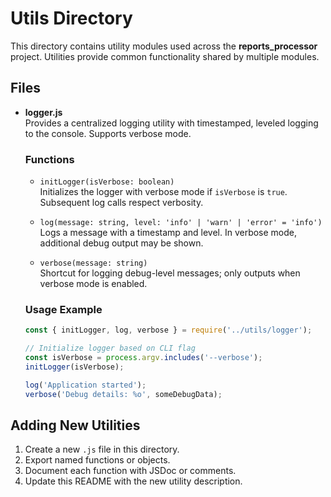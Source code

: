 # Utils Directory

This directory contains utility modules used across the **reports_processor** project. Utilities provide common functionality shared by multiple modules.

## Files

- **logger.js**  
  Provides a centralized logging utility with timestamped, leveled logging to the console. Supports verbose mode.

  ### Functions
  - `initLogger(isVerbose: boolean)`  
    Initializes the logger with verbose mode if `isVerbose` is `true`. Subsequent log calls respect verbosity.

  - `log(message: string, level: 'info' | 'warn' | 'error' = 'info')`  
    Logs a message with a timestamp and level. In verbose mode, additional debug output may be shown.

  - `verbose(message: string)`  
    Shortcut for logging debug-level messages; only outputs when verbose mode is enabled.

  ### Usage Example

  ```js
  const { initLogger, log, verbose } = require('../utils/logger');

  // Initialize logger based on CLI flag
  const isVerbose = process.argv.includes('--verbose');
  initLogger(isVerbose);

  log('Application started');
  verbose('Debug details: %o', someDebugData);
  ```

## Adding New Utilities

1. Create a new `.js` file in this directory.
2. Export named functions or objects.
3. Document each function with JSDoc or comments.
4. Update this README with the new utility description.


